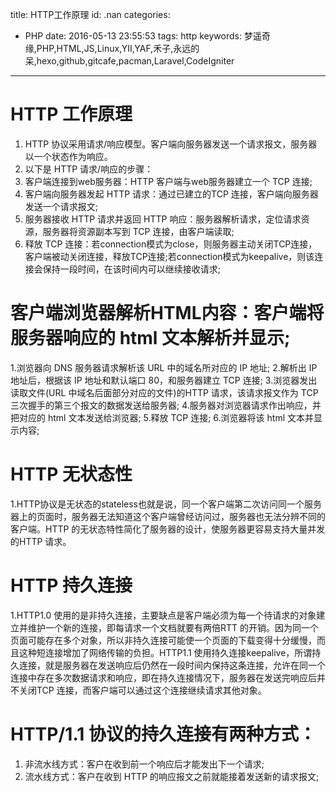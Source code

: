 title: HTTP工作原理
id: .nan
categories:
  - PHP
date: 2016-05-13 23:55:53
tags: http
keywords: 梦遥奇缘,PHP,HTML,JS,Linux,YII,YAF,禾子,永远的呆,hexo,github,gitcafe,pacman,Laravel,CodeIgniter
---
# HTTP 工作原理
1. HTTP 协议采用请求/响应模型。客户端向服务器发送一个请求报文，服务器以一个状态作为响应。
2. 以下是 HTTP 请求/响应的步骤：
3. 客户端连接到web服务器：HTTP 客户端与web服务器建立一个 TCP 连接;
4. 客户端向服务器发起 HTTP 请求：通过已建立的TCP 连接，客户端向服务器发送一个请求报文;
5. 服务器接收 HTTP 请求并返回 HTTP 响应：服务器解析请求，定位请求资源，服务器将资源副本写到 TCP 连接，由客户端读取;
6. 释放 TCP 连接：若connection模式为close，则服务器主动关闭TCP连接，客户端被动关闭连接，释放TCP连接;若connection模式为keepalive，则该连接会保持一段时间，在该时间内可以继续接收请求;
# 客户端浏览器解析HTML内容：客户端将服务器响应的 html 文本解析并显示;
1.浏览器向 DNS 服务器请求解析该 URL 中的域名所对应的 IP 地址;
2.解析出 IP 地址后，根据该 IP 地址和默认端口 80，和服务器建立 TCP 连接;
3.浏览器发出读取文件(URL 中域名后面部分对应的文件)的HTTP 请求，该请求报文作为 TCP 三次握手的第三个报文的数据发送给服务器;
4.服务器对浏览器请求作出响应，并把对应的 html 文本发送给浏览器;
5.释放 TCP 连接;
6.浏览器将该 html 文本并显示内容;
# HTTP 无状态性
1.HTTP协议是无状态的stateless也就是说，同一个客户端第二次访问同一个服务器上的页面时，服务器无法知道这个客户端曾经访问过，服务器也无法分辨不同的客户端。HTTP 的无状态特性简化了服务器的设计，使服务器更容易支持大量并发的HTTP 请求。
# HTTP 持久连接
1.HTTP1.0 使用的是非持久连接，主要缺点是客户端必须为每一个待请求的对象建立并维护一个新的连接，即每请求一个文档就要有两倍RTT 的开销。因为同一个页面可能存在多个对象，所以非持久连接可能使一个页面的下载变得十分缓慢，而且这种短连接增加了网络传输的负担。HTTP1.1 使用持久连接keepalive，所谓持久连接，就是服务器在发送响应后仍然在一段时间内保持这条连接，允许在同一个连接中存在多次数据请求和响应，即在持久连接情况下，服务器在发送完响应后并不关闭TCP 连接，而客户端可以通过这个连接继续请求其他对象。
# HTTP/1.1 协议的持久连接有两种方式：
1. 非流水线方式：客户在收到前一个响应后才能发出下一个请求;
2. 流水线方式：客户在收到 HTTP 的响应报文之前就能接着发送新的请求报文;



